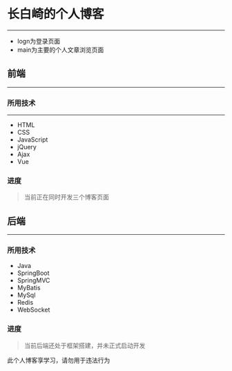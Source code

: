 # 长白崎的个人博客
---
* logn为登录页面
* main为主要的个人文章浏览页面


## 前端
---

### 所用技术
---
* HTML
* CSS
* JavaScript
* jQuery
* Ajax
* Vue

### 进度
> 当前正在同时开发三个博客页面

## 后端

---



### 所用技术

* Java
* SpringBoot
* SpringMVC
* MyBatis
* MySql
* Redis
* WebSocket

### 进度

> 当前后端还处于框架搭建，并未正式启动开发




此个人博客享学习，请勿用于违法行为